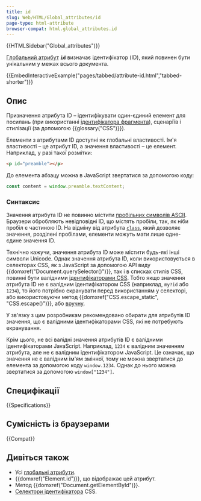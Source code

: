 ```yaml
---
title: id
slug: Web/HTML/Global_attributes/id
page-type: html-attribute
browser-compat: html.global_attributes.id
---
```


{{HTMLSidebar("Global_attributes")}}

[Глобальний атрибут](/uk/docs/Web/HTML/Global_attributes) **`id`** визначає ідентифікатор (ID), який повинен бути унікальним у межах всього документа.

{{EmbedInteractiveExample("pages/tabbed/attribute-id.html","tabbed-shorter")}}

## Опис

Призначення атрибута ID – ідентифікувати один-єдиний елемент для посилань (при використанні [ідентифікатора фрагмента](/uk/docs/Web/URI#frahment)), сценаріїв і стилізації (за допомогою {{glossary("CSS")}}).

Елементи з атрибутами ID доступні як глобальні властивості. Ім'я властивості – це атрибут ID, а значення властивості – це елемент. Наприклад, у разі такої розмітки:

```html
<p id="preamble"></p>
```

До елемента абзацу можна в JavaScript звертатися за допомогою коду:

```js
const content = window.preamble.textContent;
```

### Синтаксис

Значення атрибута ID не повинно містити [пробільних символів ASCII](/uk/docs/Glossary/Whitespace#v-html). Браузери обробляють невідповідні ID, що містять пробіли, так, як ніби пробіл є частиною ID. На відміну від атрибута [`class`](/uk/docs/Web/HTML/Global_attributes/class), який дозволяє значення, розділені пробілами, елементи можуть мати лише одне-єдине значення ID.

Технічно кажучи, значення атрибута ID може містити будь-які інші символи Unicode. Однак значення атрибута ID, коли використовується в селекторах CSS, як з JavaScript за допомогою API виду {{domxref("Document.querySelector()")}}, так і в списках стилів CSS, повинні бути валідними [ідентифікаторами CSS](/uk/docs/Web/CSS/ident). Тобто якщо значення атрибута ID не є валідним ідентифікатором CSS (наприклад, `my?id` або `1234`), то його потрібно екранувати перед використанням у селекторі, або використовуючи метод {{domxref("CSS.escape_static", "CSS.escape()")}}, або [вручну](/uk/docs/Web/CSS/ident#ekranuvannia-symvoliv).

У зв'язку з цим розробникам рекомендовано обирати для атрибутів ID значення, що є валідними ідентифікаторами CSS, які не потребують екранування.

Крім цього, не всі валідні значення атрибутів ID є валідними ідентифікаторами JavaScript. Наприклад, `1234` є валідним значенням атрибута, але не є валідним ідентифікатором JavaScript. Це означає, що значення не є валідним ім'ям змінної, тому не можна звертатися до елемента за допомогою коду `window.1234`. Однак до нього можна звертатися за допомогою `window["1234"]`.

## Специфікації

{{Specifications}}

## Сумісність із браузерами

{{Compat}}

## Дивіться також

- Усі [глобальні атрибути](/uk/docs/Web/HTML/Global_attributes).
- {{domxref("Element.id")}}, що відображає цей атрибут.
- Метод {{domxref("Document.getElementById")}}.
- [Селектори ідентифікатора](/uk/docs/Web/CSS/ID_selectors) CSS.
